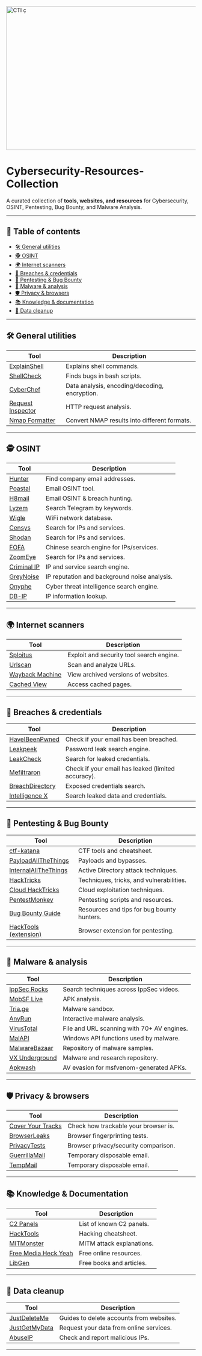 <img width="933" height="382" alt="CTI ç" src="https://github.com/user-attachments/assets/1a2db3b7-b1cc-4fa9-bbc7-8e22265ad59d" />


# Cybersecurity-Resources-Collection
A curated collection of **tools, websites, and resources** for Cybersecurity, OSINT, Pentesting, Bug Bounty, and Malware Analysis.

---
## 📌 Table of contents
- [🛠️ General utilities](#️-general-utilities)
- [🕵️ OSINT](#-osint)
- [🌍 Internet scanners](#-internet-scanners)
- [🔑 Breaches & credentials](#-breaches--credentials)
- [🐞 Pentesting & Bug Bounty](#-pentesting--bug-bounty)
- [🦠 Malware & analysis](#-malware--analysis)
- [🛡️ Privacy & browsers](#️-privacy--browsers)
- [📚 Knowledge & documentation](#-knowledge--documentation)
- [🧹 Data cleanup](#-data-cleanup)

---

## 🛠️ General utilities
| Tool | Description |
|------|-------------|
| [ExplainShell](https://explainshell.com) | Explains shell commands. |
| [ShellCheck](https://www.shellcheck.net/) | Finds bugs in bash scripts. |
| [CyberChef](https://gchq.github.io/CyberChef/) | Data analysis, encoding/decoding, encryption. |
| [Request Inspector](https://requestinspector.com/) | HTTP request analysis. |
| [Nmap Formatter](https://nmapformatter.com/) | Convert NMAP results into different formats. |

---

## 🕵️ OSINT
| Tool | Description |
|------|-------------|
| [Hunter](https://hunter.io) | Find company email addresses. |
| [Poastal](https://poastal.io/) | Email OSINT tool. |
| [H8mail](https://github.com/khast3x/h8mail) | Email OSINT & breach hunting. |
| [Lyzem](https://lyzem.com) | Search Telegram by keywords. |
| [Wigle](https://wigle.net) | WiFi network database. |
| [Censys](https://censys.io) | Search for IPs and services. |
| [Shodan](https://www.shodan.io/) | Search for IPs and services. |
| [FOFA](https://fofa.info/) | Chinese search engine for IPs/services. |
| [ZoomEye](https://zoomeye.org/) | Search for IPs and services. |
| [Criminal IP](https://www.criminalip.io/) | IP and service search engine. |
| [GreyNoise](https://www.greynoise.io/) | IP reputation and background noise analysis. |
| [Onyphe](https://www.onyphe.io/) | Cyber threat intelligence search engine. |
| [DB-IP](https://db-ip.com/) | IP information lookup. |

---

## 🌍 Internet scanners
| Tool | Description |
|------|-------------|
| [Sploitus](https://sploitus.com) | Exploit and security tool search engine. |
| [Urlscan](https://urlscan.io) | Scan and analyze URLs. |
| [Wayback Machine](https://archive.org/web/) | View archived versions of websites. |
| [Cached View](https://cachedview.com/) | Access cached pages. |

---

## 🔑 Breaches & credentials
| Tool | Description |
|------|-------------|
| [HaveIBeenPwned](https://haveibeenpwned.com/) | Check if your email has been breached. |
| [Leakpeek](https://leakpeek.com/) | Password leak search engine. |
| [LeakCheck](https://leakcheck.io/) | Search for leaked credentials. |
| [Mefiltraron](https://mefiltraron.com) | Check if your email has leaked (limited accuracy). |
| [BreachDirectory](https://breachdirectory.org/) | Exposed credentials search. |
| [Intelligence X](https://intelx.io/) | Search leaked data and credentials. |

---

## 🐞 Pentesting & Bug Bounty
| Tool | Description |
|------|-------------|
| [ctf-katana](https://github.com/JohnHammond/ctf-katana) | CTF tools and cheatsheet. |
| [PayloadAllTheThings](https://github.com/swisskyrepo/PayloadsAllTheThings) | Payloads and bypasses. |
| [InternalAllTheThings](https://github.com/Orange-Cyberdefense/GOAD) | Active Directory attack techniques. |
| [HackTricks](https://book.hacktricks.xyz) | Techniques, tricks, and vulnerabilities. |
| [Cloud HackTricks](https://cloud.hacktricks.xyz/) | Cloud exploitation techniques. |
| [PentestMonkey](http://pentestmonkey.net/) | Pentesting scripts and resources. |
| [Bug Bounty Guide](https://github.com/EdOverflow/bugbountyguide) | Resources and tips for bug bounty hunters. |
| [HackTools (extension)](https://github.com/LasCC/HackTools) | Browser extension for pentesting. |

---

## 🦠 Malware & analysis
| Tool | Description |
|------|-------------|
| [IppSec Rocks](https://ippsec.rocks/) | Search techniques across IppSec videos. |
| [MobSF Live](https://mobsf.live/) | APK analysis. |
| [Tria.ge](https://tria.ge/) | Malware sandbox. |
| [AnyRun](https://any.run/) | Interactive malware analysis. |
| [VirusTotal](https://www.virustotal.com/) | File and URL scanning with 70+ AV engines. |
| [MalAPI](https://malapi.io/) | Windows API functions used by malware. |
| [MalwareBazaar](https://bazaar.abuse.ch/) | Repository of malware samples. |
| [VX Underground](https://vx-underground.org/) | Malware and research repository. |
| [Apkwash](https://github.com/kal1gh0st/apkwash) | AV evasion for msfvenom-generated APKs. |

---

## 🛡️ Privacy & browsers
| Tool | Description |
|------|-------------|
| [Cover Your Tracks](https://coveryourtracks.eff.org/) | Check how trackable your browser is. |
| [BrowserLeaks](https://browserleaks.com/) | Browser fingerprinting tests. |
| [PrivacyTests](https://privacytests.org/) | Browser privacy/security comparison. |
| [GuerrillaMail](https://www.guerrillamail.com/) | Temporary disposable email. |
| [TempMail](https://temp-mail.org/) | Temporary disposable email. |

---

## 📚 Knowledge & Documentation
| Tool | Description |
|------|-------------|
| [C2 Panels](https://github.com/xrkk/C2-panels) | List of known C2 panels. |
| [HackTools](https://github.com/LasCC/HackTools) | Hacking cheatsheet. |
| [MITMonster](https://mitmonster.org/) | MITM attack explanations. |
| [Free Media Heck Yeah](https://free-for.dev/) | Free online resources. |
| [LibGen](https://libgen.is/) | Free books and articles. |

---

## 🧹 Data cleanup
| Tool | Description |
|------|-------------|
| [JustDeleteMe](https://justdeleteme.xyz/) | Guides to delete accounts from websites. |
| [JustGetMyData](https://justgetmydata.com/) | Request your data from online services. |
| [AbuseIP](https://www.abuseipdb.com/) | Check and report malicious IPs. |

---
